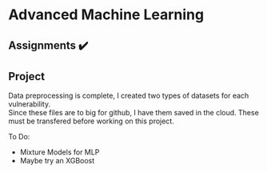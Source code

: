 # Advanced Machine Learning

## Assignments :heavy_check_mark:

## Project

Data preprocessing is complete, I created two types of datasets for each vulnerability.  
Since these files are to big for github, I have them saved in the cloud. These must be transfered before working on this project.

To Do:
- Mixture Models for MLP
- Maybe try an XGBoost
